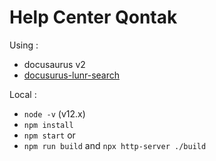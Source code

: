 # Help Center Qontak
Using :
- docusaurus v2
- [docusurus-lunr-search](https://github.com/lelouch77/docusaurus-lunr-search)


Local :
- `node -v` (v12.x)
- `npm install`
- `npm start` or
- `npm run build` and `npx http-server ./build`
